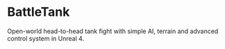 # BattleTank
Open-world head-to-head tank fight with simple AI, terrain and advanced control system in Unreal 4.
